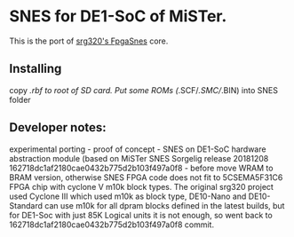 # SNES for DE1-SoC of MiSTer.

This is the port of [srg320's FpgaSnes](https://github.com/srg320/FpgaSnes) core.

## Installing
copy *.rbf to root of SD card. Put some ROMs (*.SCF/*.SMC/*.BIN) into SNES folder

## Developer notes:
experimental porting - proof of concept - SNES on DE1-SoC hardware abstraction module (based on MiSTer SNES Sorgelig release 20181208 162718dc1af2180cae0432b775d2b103f497a0f8 - before move WRAM to BRAM version, otherwise SNES FPGA code does not fit to 5CSEMA5F31C6 FPGA chip with cyclone V m10k block types. The original srg320 project used Cyclone III which used m10k as block type, DE10-Nano and DE10-Standard can use m10k for all dpram blocks defined in the latest builds, but for DE1-Soc with just 85K Logical units it is not enough, so went back to 162718dc1af2180cae0432b775d2b103f497a0f8 commit.
